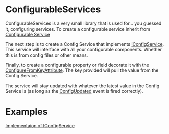 # ConfigurableServices
ConfigurableServices is a very small library that is used for... you guessed it, configuring services.  To create a configurable service inherit from [Configurable Service](ConfigurableServices/ConfigurableService.cs)

The next step is to create a Config Service that implements [IConfigService](ConfigurableServices/IConfigService.cs). This service will interface with all your configurable components. Whether this is from config files or other means.

Finally, to create a configurable property or field decorate it with the [ConfigureFromKeyAttribute](ConfigurableServices/ConfigureFromKeyAttribute.cs).  The key provided will pull the value from the Config Service.

The service will stay updated with whatever the latest value in the Config Service is (as long as the [ConfigUpdated](ConfigurableServices/IConfigService.cs#L8) event is fired correctly).

# Examples
[Implementaion of IConfigService](https://github.com/Zackattak01/BullyBot/blob/main/BullyBot/Services/ConfigService.cs)
